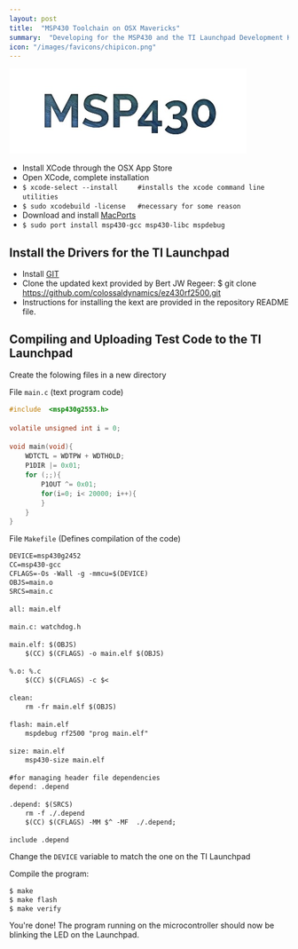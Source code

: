 ```yaml
---
layout: post
title:  "MSP430 Toolchain on OSX Mavericks"
summary:  "Developing for the MSP430 and the TI Launchpad Development Kit on OSX"
icon: "/images/favicons/chipicon.png"
---
```


![Mavericks MSP430](/images/mav.jpg "MSP430")

* Install XCode through the OSX App Store
* Open XCode, complete installation
* ``$ xcode-select --install     #installs the xcode command line utilities``
* ``$ sudo xcodebuild -license   #necessary for some reason``
* Download and install [MacPorts](https://www.macports.org/install.php)
* ``$ sudo port install msp430-gcc msp430-libc mspdebug``

Install the Drivers for the TI Launchpad
----------
* Install [GIT](http://git-scm.com)
* Clone the updated kext provided by Bert JW Regeer:
        $ git clone https://github.com/colossaldynamics/ez430rf2500.git
* Instructions for installing the kext are provided in the repository README file.

Compiling and Uploading Test Code to the TI Launchpad
----------
Create the folowing files in a new directory

File ``main.c`` (text program code)
```c
#include  <msp430g2553.h>

volatile unsigned int i = 0;

void main(void){
    WDTCTL = WDTPW + WDTHOLD;
    P1DIR |= 0x01;
    for (;;){
        P1OUT ^= 0x01;                          
        for(i=0; i< 20000; i++){
        }
    }
}
```

File ``Makefile`` (Defines compilation of the code)

```make
DEVICE=msp430g2452
CC=msp430-gcc
CFLAGS=-Os -Wall -g -mmcu=$(DEVICE)
OBJS=main.o
SRCS=main.c

all: main.elf

main.c: watchdog.h

main.elf: $(OBJS)
	$(CC) $(CFLAGS) -o main.elf $(OBJS)

%.o: %.c
	$(CC) $(CFLAGS) -c $<

clean:
	rm -fr main.elf $(OBJS)

flash: main.elf
	mspdebug rf2500 "prog main.elf"

size: main.elf
	msp430-size main.elf

#for managing header file dependencies
depend: .depend

.depend: $(SRCS)
	rm -f ./.depend
	$(CC) $(CFLAGS) -MM $^ -MF  ./.depend;

include .depend
```

Change the ``DEVICE`` variable to match the one on the TI Launchpad

Compile the program:

```terminal
$ make
$ make flash
$ make verify
```

You're done!  The program running on the microcontroller should now be blinking the LED on the Launchpad.
